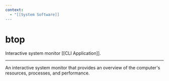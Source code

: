 ```yaml
---
context:
  - "[[System Software]]
---
```


# btop

Interactive system monitor [[CLI Application]].

---

An interactive system monitor that provides an overview of the computer's resources, processes, and performance.
